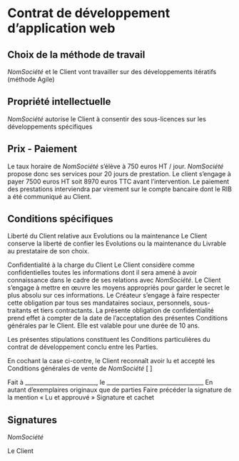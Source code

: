 # Contrat de développement d’application web## Choix de la méthode de travail_NomSociété_ et le Client vont travailler sur des développements itératifs (méthode Agile)## Propriété intellectuelle_NomSociété_ autorise le Client à consentir des sous-licences sur les développements spécifiques## Prix - PaiementLe taux horaire de _NomSociété_ s’élève à 750 euros HT / jour. _NomSociété_ propose donc ses services pour 20 jours de prestation.Le client s’engage à payer 7500 euros HT soit 8970 euros TTC avant l’intervention.Le paiement des prestations interviendra par virement sur le compte bancaire dont le RIB a été communiqué au Client.## Conditions spécifiquesLiberté du Client relative aux Evolutions ou la maintenance Le Client conserve la liberté de confier les Evolutions ou la maintenance du Livrable au prestataire de son choix.Confidentialité à la charge du ClientLe Client considère comme confidentielles toutes les informations dont il sera amené à avoir connaissance dans le cadre de ses relations avec _NomSociété_. Le Client s’engage à mettre en œuvre les moyens appropriés pour garder le secret le plus absolu sur ces informations. Le Créateur s’engage à faire respecter cette obligation par tous ses mandataires sociaux, personnels, sous-traitants et tiers contractants.La présente obligation de confidentialité prend effet à compter de la date de l’acceptation des présentes Conditions générales par le Client. Elle est valable pour une durée de 10 ans.Les présentes stipulations constituent les Conditions particulières du contrat de développement conclu entre les Parties.En cochant la case ci-contre, le Client reconnaît avoir lu et accepté les Conditions générales de vente de _NomSociété_                        [   ]Fait à _________________________, le __________________________________En autant d’exemplaires originaux que de partiesFaire précéder la signature de la mention « Lu et approuvé »Signature et cachet## Signatures_NomSociété_Le Client
